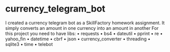 # currency_telegram_bot
I created a currency telegram bot as a SkillFactory homework assignment. It simply converts an amount in one currency into an amount in another
For this project you need to have libs:
•	requests
•	bs4
•	dateutil
•	pprint
•	re
•	yahoo_fin
•	datetime
•	cbrf
•	json
•	currency_converter
•	threading
•	sqlite3
•	time
•	telebot